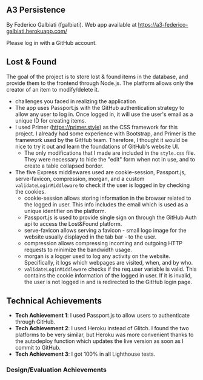 A3 Persistence
---
By Federico Galbiati (fgalbiati). Web app available at https://a3-federico-galbiati.herokuapp.com/

Please log in with a GitHub account.

## Lost & Found

The goal of the project is to store lost & found items in the database, and provide them to the frontend through Node.js. The platform allows only the creator of an item to modify/delete it.
- challenges you faced in realizing the application
- The app uses Passport.js with the GitHub authentication strategy to allow any user to log in. Once logged in, it will use the user's email as a unique ID for creating items.
- I used Primer (https://primer.style) as the CSS framework for this project. I already had some experience with Bootstrap, and Primer is the framework used by the GitHub team. Therefore, I thought it would be nice to try it out and learn the foundations of GitHub's website UI.
  - The only modifications that I made are included in the `style.css` file. They were necessary to hide the "edit" form when not in use, and to create a table collapsed border.
- The five Express middlewares used are cookie-session, Passport.js, serve-favicon, compression, morgan, and a custom `validateLoginMiddleware` to check if the user is logged in by checking the cookies.
    - cookie-session allows storing information in the browser related to the logged in user. This info includes the email which is used as a unique identifier on the platform.
    - Passport.js is used to provide single sign on through the GitHub Auth api to access the Lost&Found platform.
    - serve-favicon allows serving a favicon - small logo image for the website usually displayed in the tab bar - to the user.
    - compression allows compressing incoming and outgoing HTTP requests to minimize the bandwidth usage.
    - morgan is a logger used to log any activity on the website. Specifically, it logs which webpages are visited, when, and by who.
    - `validateLoginMiddleware` checks if the req.user variable is valid. This contains the cookie information of the logged in user. If it is invalid, the user is not logged in and is redirected to the GitHub login page.

## Technical Achievements
- **Tech Achievement 1**: I used Passport.js to allow users to authenticate through GitHub.
- **Tech Achievement 2**: I used Heroku instead of Glitch. I found the two platforms to be very similar, but Heroku was more convenient thanks to the autodeploy function which updates the live version as soon as I commit to GitHub.
- **Tech Achievement 3**: I got 100% in all Lighthouse tests.

### Design/Evaluation Achievements
